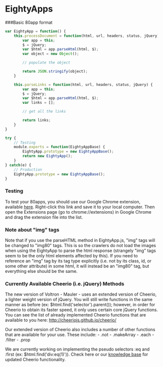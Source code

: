 EightyApps
==========

###Basic 80app format

```javascript
var EightyApp = function() {
	this.processDocument = function(html, url, headers, status, jQuery) {
		var app = this;
		$ = jQuery;
		var $html = app.parseHtml(html, $);
		var object = new Object();

		// populate the object

		return JSON.stringify(object);
	}

	this.parseLinks = function(html, url, headers, status, jQuery) {
		var app = this;
		$ = jQuery;
		var $html = app.parseHtml(html, $);
		var links = [];

		// get all the links

		return links;
	}
}

try {
	// Testing
	module.exports = function(EightyAppBase) {
		EightyApp.prototype = new EightyAppBase();
		return new EightyApp();
	}
} catch(e) {
	// Production
	EightyApp.prototype = new EightyAppBase();
}
```

### Testing
To test your 80apps, you should use our Google Chrome extension, available [here](https://s3.amazonaws.com/datafiniti-voltron/eightyAppTester/EightyAppTester.crx).  Right-click this link and save it to your local computer.  Then open the Extensions page (go to chrome://extensions) in Google Chrome and drag the extension file into the list.

### Note about "img" tags
Note that if you use the parseHTML method in EightyApp.js, "img" tags will be changed to "img80" tags. This is so the crawlers do not load the images when using the EightyApp to parse the html response (strangely "img" tags seem to be the only html elements affected by this). If you need to reference an "img" tag by its tag type explicitly (i.e. not by its class, id, or some other attribute) in some html, it will instead be an "img80" tag, but everything else should be the same.

### Currently Available Cheerio (i.e. jQuery) Methods
The new version of Voltron - Mauler - uses an extended version of Cheerio, a lighter weight version of jQuery. You will still write functions in the same manner as before (ex: $html.find('selector').parent()); however, in order for Cheerio to obtain its faster speed, it only uses certain core jQuery functions. You can see the list of already implemented Cheerio functions that are available to you here: http://cheeriojs.github.io/cheerio/

Our extended version of Cheerio also includes a number of other functions that are available for your use. These include:
	- .not
	- .makeArray
	- .each
	- .filter
	- .prop

We are currently working on implementing the pseudo selectors :eq and :first (ex: $html.find('div:eq(1)')). Check here or our <a href="https://80legs.groovehq.com/knowledge_base/topics/extended-cheerio-jquery-functionality-for-custom-crawls">knowledge base</a> for updated Cheerio functionality.